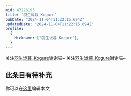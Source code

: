 ```yaml
---
mid: 47226193
title: "羽生泷暮_Kogure"
pubDate: "2024-11-04T11:22:15.694Z"
updatedDate: "2024-11-04T11:22:15.694Z"
profile:
  {
    Nickname: ["羽生泷暮_Kogure"],
  }
---
```


关注[羽生泷暮_Kogure](https://space.bilibili.com/47226193)谢谢喵~ 关注[羽生泷暮_Kogure](https://space.bilibili.com/47226193)谢谢喵~

## 此条目有待补充
你可以在[这里](https://github.com/Yuhanawa/VTuber.ICU-Content/edit/master/v/羽生泷暮_Kogure/index.md)编辑本文
